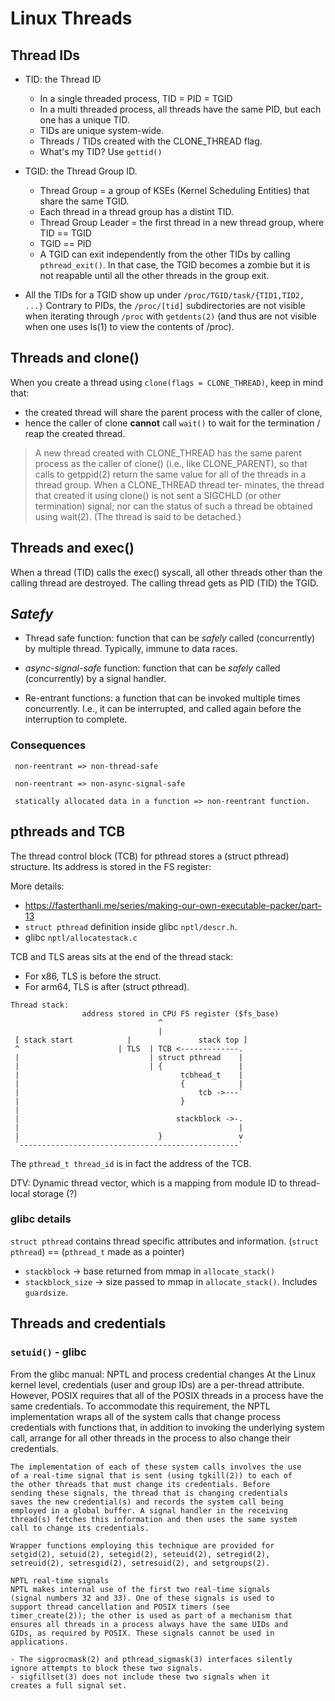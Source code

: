 # Linux Threads

## Thread IDs

 - TID: the Thread ID

   * In a single threaded process, TID = PID = TGID
   * In a multi threaded process, all threads have the same PID, but each one has
     a unique TID.
   * TIDs are unique system-wide.
   * Threads / TIDs created with the CLONE_THREAD flag.
   * What's my TID? Use `gettid()`

 - TGID: the Thread Group ID.

   * Thread Group = a group of KSEs (Kernel Scheduling Entities) that share the
     same TGID.
   * Each thread in a thread group has a distint TID.
   * Thread Group Leader = the first thread in a new thread group, where TID ==
     TGID
   * TGID == PID
   * A TGID can exit independently from the other TIDs by calling `pthread_exit()`.
     In that case, the TGID becomes a zombie but it is not reapable until
     all the other threads in the group exit.

 - All the TIDs for a TGID show up under `/proc/TGID/task/{TID1,TID2, ...}`
   Contrary to PIDs, the  `/proc/[tid]` subdirectories are not visible when
   iterating through `/proc` with `getdents(2)` (and thus are not visible when
   one uses ls(1) to view the contents of /proc).

## Threads and clone()

When you create a thread using `clone(flags = CLONE_THREAD)`, keep in mind
that:

- the created thread will share the parent process with the caller of clone,
- hence the caller of clone **cannot** call `wait()` to wait for the
  termination / reap the created thread.

>
> A new thread created with CLONE_THREAD has the same parent process as the
> caller of clone() (i.e., like CLONE_PARENT),  so that  calls to getppid(2)
> return the same value for all of the threads in a thread group.  When a
> CLONE_THREAD thread ter‐ minates, the thread that created it using clone() is
> not sent a SIGCHLD (or other termination) signal; nor can the  status of such
> a thread be obtained using wait(2).  (The thread is said to be detached.)
>

## Threads and exec()

When a thread (TID) calls the exec() syscall, all other threads other than the
calling thread are destroyed. The calling thread gets as PID (TID) the TGID.

## _Satefy_

- Thread safe function: function that can be _safely_ called (concurrently) by
  multiple thread. Typically, immune to data races.

- _async-signal-safe_ function: function that can be _safely_ called
  (concurrently) by a signal handler.

- Re-entrant functions: a function that can be invoked multiple times
  concurrently. I.e., it can be interrupted, and called again before the
  interruption to complete.

### Consequences
```
 non-reentrant => non-thread-safe

 non-reentrant => non-async-signal-safe

 statically allocated data in a function => non-reentrant function.
```

## pthreads and TCB

The thread control block (TCB) for pthread stores a (struct pthread) structure.
Its address is stored in the FS register:

More details:
- https://fasterthanli.me/series/making-our-own-executable-packer/part-13
- `struct pthread` definition inside glibc `nptl/descr.h`.
- glibc `nptl/allocatestack.c`

TCB and TLS areas sits at the end of the thread stack:
- For x86, TLS is before the struct.
- For arm64, TLS is after (struct pthread).

```
Thread stack:
                address stored in CPU FS register ($fs_base)
                                 ^
                                 |
 [ stack start            |               stack top ]
 ^                      | TLS  | TCB <-------------.
 |                             | struct pthread    |
 |                             | {                 |
 |                                    tcbhead_t    |
 |                                    {            |
 |                                        tcb ->---`
 |                                    }
 |
 |                                   stackblock ->-.
 |                                                 |
 |                               }                 v
 `-------------------------------------------------`
```

The `pthread_t thread_id` is in fact the address of the TCB.

DTV: Dynamic thread vector, which is a mapping from module ID to
thread-local storage (?)

### glibc details

`struct pthread` contains thread specific attributes and information.
(`struct pthread`) == (`pthread_t` made as a pointer)

- `stackblock` -> base returned from mmap in `allocate_stack()`
- `stackblock_size` -> size passed to mmap in `allocate_stack()`. Includes `guardsize`.

## Threads and credentials

### `setuid()` - glibc
From the glibc manual:
    NPTL and process credential changes
    At the Linux kernel level, credentials (user and group IDs) are a
    per-thread attribute. However, POSIX requires that all of the
    POSIX threads in a process have the same credentials. To
    accommodate this requirement, the NPTL implementation wraps all
    of the system calls that change process credentials with
    functions that, in addition to invoking the underlying system
    call, arrange for all other threads in the process to also change
    their credentials.

    The implementation of each of these system calls involves the use
    of a real-time signal that is sent (using tgkill(2)) to each of
    the other threads that must change its credentials. Before
    sending these signals, the thread that is changing credentials
    saves the new credential(s) and records the system call being
    employed in a global buffer. A signal handler in the receiving
    thread(s) fetches this information and then uses the same system
    call to change its credentials.

    Wrapper functions employing this technique are provided for
    setgid(2), setuid(2), setegid(2), seteuid(2), setregid(2),
    setreuid(2), setresgid(2), setresuid(2), and setgroups(2).

    NPTL real-time signals
    NPTL makes internal use of the first two real-time signals
    (signal numbers 32 and 33). One of these signals is used to
    support thread cancellation and POSIX timers (see
    timer_create(2)); the other is used as part of a mechanism that
    ensures all threads in a process always have the same UIDs and
    GIDs, as required by POSIX. These signals cannot be used in
    applications.

    - The sigprocmask(2) and pthread_sigmask(3) interfaces silently
    ignore attempts to block these two signals.
    - sigfillset(3) does not include these two signals when it
    creates a full signal set.
